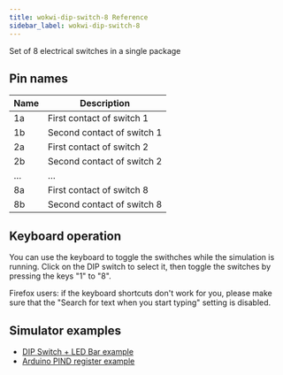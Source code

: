 ```yaml
---
title: wokwi-dip-switch-8 Reference
sidebar_label: wokwi-dip-switch-8
---
```


Set of 8 electrical switches in a single package

<wokwi-dip-switch-8 />

## Pin names

| Name | Description                |
| ---- | -------------------------- |
| 1a   | First contact of switch 1  |
| 1b   | Second contact of switch 1 |
| 2a   | First contact of switch 2  |
| 2b   | Second contact of switch 2 |
| …    | …                          |
| 8a   | First contact of switch 8  |
| 8b   | Second contact of switch 8 |

## Keyboard operation

You can use the keyboard to toggle the swithches while the simulation is running. Click on the DIP switch to select it, then toggle the switches by pressing the keys "1" to "8". 

Firefox users: if the keyboard shortcuts don't work for you, please make sure that the "Search for text when you start typing" setting is disabled.

## Simulator examples

- [DIP Switch + LED Bar example](https://wokwi.com/projects/314167394611233344)
- [Arduino PIND register example](https://wokwi.com/projects/314168546236039745)
